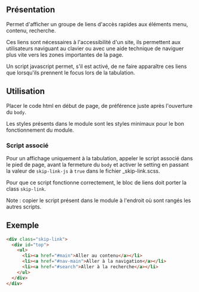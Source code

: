 Présentation
------------

Permet d'afficher un groupe de liens d'accès rapides aux éléments menu, contenu, recherche.

Ces liens sont nécessaires à l'accessibilité d'un site, ils permettent aux utilisateurs naviguant au clavier ou avec une aide technique de naviguer plus vite vers les zones importantes de la page.

Un script javascript permet, s'il est activé, de ne faire apparaître ces liens que lorsqu'ils prennent le focus lors de la tabulation.

Utilisation
-----------

Placer le code html en début de page, de préférence juste après l'ouverture du `body`.

Les styles présents dans le module sont les styles minimaux pour le bon fonctionnement du module.

### Script associé

Pour un affichage uniquement à la tabulation, appeler le script associé dans le pied de page, avant la fermeture du `body` et activer le setting en passant la valeur de `skip-link-js` à `true` dans le fichier _skip-link.scss.

Pour que ce script fonctionne correctement, le bloc de liens doit porter la class `skip-link`.

Note : copier le script présent dans le module à l'endroit où sont rangés les autres scripts.

Exemple
-------

````html
<div class="skip-link">
  <div id="top">
    <ul>
      <li><a href="#main">Aller au contenu</a></li>
      <li><a href="#nav-main">Aller à la navigation</a></li>
      <li><a href="#search">Aller à la recherche</a></li>
    </ul>
  </div>
</div>
````
